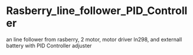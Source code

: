 # Rasberry_line_follower_PID_Controller
an line follower from rasberry, 2 motor, motor driver ln298, and externall battery with PID Controller adjuster
